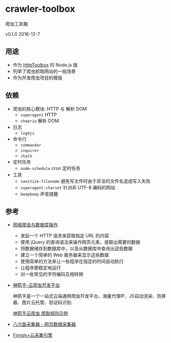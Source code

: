 # crawler-toolbox

爬虫工具箱

v0.1.0 2016-12-7

## 用途

* 作为 [HttpToolbox](https://github.com/ufologist/HttpToolbox) 的 Node.js 版
* 列举了爬虫抓取网站的一般场景
* 作为开发爬虫项目的模版

## 依赖

* 爬虫的核心模块: HTTP 与 解析 DOM
  * `superagent` HTTP
  * `cheerio` 解析 DOM
* 日志
  * `log4js`
* 命令行
  * `commander`
  * `inquirer`
  * `chalk`
* 定时任务
  * `node-schedule` cron 定时任务
* 工具
  * `sanitize-filename` 避免写文件时由于非法的文件名造成写入失败
  * `superagent-charset` 针对非 UTF-8 编码的网站
  * `beepbeep` 声音提醒

## 参考

* [网络爬虫与数据库操作](https://github.com/leizongmin/book-crawler-mysql-cron/blob/master/book.md)
  * 发起一个 HTTP 请求来获取指定 URL 的内容
  * 使用 jQuery 的查询语法来操作网页元素，提取出需要的数据
  * 将数据储存到数据库中，以及从数据库中查询出这些数据
  * 建立一个简单的 Web 服务器来显示这些数据
  * 使用简单的方法来让一些程序在指定的时间自动执行
  * 让程序更稳定地运行
  * 对一些常见的字符编码互相转换
* [神箭手-云爬虫开发平台](http://www.shenjianshou.cn)

  神箭手是一个一站式云端通用爬虫开发平台。海量代理IP、JS自动渲染、防屏蔽、图片云托管、验证码识别.

  [神箭手云爬虫 爬取规则示例](https://github.com/ShenJianShou/crawler_samples)
* [八爪鱼采集器 - 网页数据采集器](http://www.bazhuayu.com/)
* [Finndy+云采集引擎](http://www.finndy.com/?action-engine)